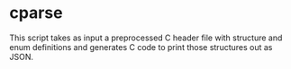 cparse
======

This script takes as input a preprocessed C header file with structure and enum
definitions and generates C code to print those structures out as JSON.
